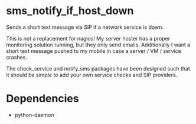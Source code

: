 sms_notify_if_host_down
=======================

Sends a short text message via SIP if a network service is down.


This is not a replacement for nagios!
My server hoster has a proper monitoring solution running, but they only send emails. Additionally I want a short text message pushed to my mobile in case a server / VM / service crashes.

The check_service and notify_sms packages have been designed such that it should be simple to add your own service checks and SIP providers.

Dependencies
============

- python-daemon

